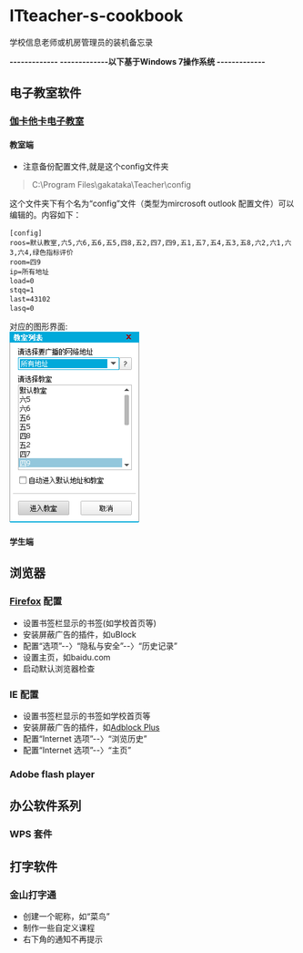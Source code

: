 # ITteacher-s-cookbook
学校信息老师或机房管理员的装机备忘录

**------------- -------------以下基于Windows 7操作系统 -------------**
## 电子教室软件
### [伽卡他卡电子教室](http://gakataka.com/netclass)
#### 教室端
- 注意备份配置文件,就是这个config文件夹
> C:\Program Files\gakataka\Teacher\config

这个文件夹下有个名为“config”文件（类型为mircrosoft outlook 配置文件）可以编辑的。内容如下：
```
[config]
roos=默认教室,六5,六6,五6,五5,四8,五2,四7,四9,五1,五7,五4,五3,五8,六2,六1,六3,六4,绿色指标评价
room=四9
ip=所有地址
load=0
stqq=1
last=43102
lasq=0
```
对应的图形界面:<br/>
![](https://github.com/goshinh/ITteacher-s-cookbook/blob/master/%E6%97%A0%E6%A0%87%E9%A2%98.png)

#### 学生端
## 浏览器
### [Firefox](http://www.firefox.com.cn/) 配置
- 设置书签栏显示的书签(如学校首页等)
- 安装屏蔽广告的插件，如uBlock
- 配置“选项”--〉“隐私与安全”--〉“历史记录”
- 设置主页，如baidu.com
- 启动默认浏览器检查

### IE 配置
- 设置书签栏显示的书签如学校首页等
- 安装屏蔽广告的插件，如[Adblock Plus](https://adblockplus.org/zh_CN/internet-explorer)
- 配置“Internet 选项”--〉“浏览历史”
- 配置“Internet 选项”--〉“主页”
### Adobe flash player
## 办公软件系列
### WPS 套件
## 打字软件
### 金山打字通
- 创建一个昵称，如“菜鸟”
- 制作一些自定义课程
- 右下角的通知不再提示
